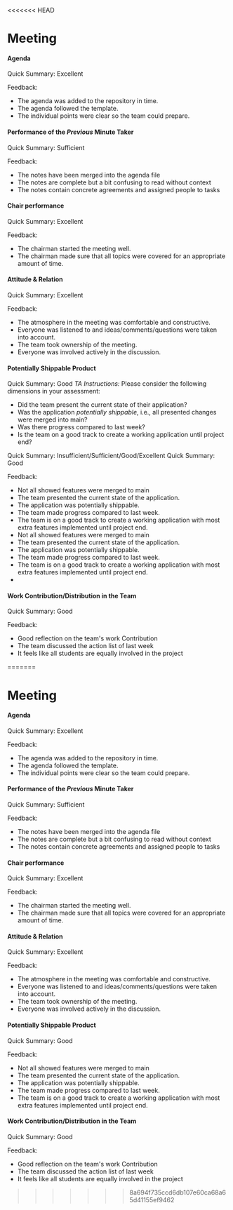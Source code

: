 <<<<<<< HEAD
# Meeting

#### Agenda 

Quick Summary: Excellent

Feedback:

- The agenda was added to the repository in time.
- The agenda followed the template.
- The individual points were clear so the team could prepare.


#### Performance of the *Previous* Minute Taker

Quick Summary: Sufficient

Feedback: 

- The notes have been merged into the agenda file
- The notes are complete but a bit confusing to read without context
- The notes contain concrete agreements and assigned people to tasks


#### Chair performance

Quick Summary: Excellent

Feedback: 

- The chairman started the meeting well.
- The chairman made sure that all topics were covered for an appropriate amount of time.


#### Attitude & Relation

Quick Summary: Excellent

Feedback: 

- The atmosphere in the meeting was comfortable and constructive.
- Everyone was listened to and ideas/comments/questions were taken into account.
- The team took ownership of the meeting.
- Everyone was involved actively in the discussion.


#### Potentially Shippable Product

Quick Summary: Good
*TA Instructions:*
Please consider the following dimensions in your assessment:

- Did the team present the current state of their application?
- Was the application *potentially shippable*, i.e., all presented changes were merged into main?
- Was there progress compared to last week?
- Is the team on a good track to create a working application until project end?

Quick Summary: Insufficient/Sufficient/Good/Excellent
Quick Summary: Good

Feedback: 

- Not all showed features were merged to main
- The team presented the current state of the application.
- The application was potentially shippable.
- The team made progress compared to last week.
- The team is on a good track to create a working application with most extra features implemented until project end.
- Not all showed features were merged to main
- The team presented the current state of the application.
- The application was potentially shippable.
- The team made progress compared to last week.
- The team is on a good track to create a working application with most extra features implemented until project end.
- 


#### Work Contribution/Distribution in the Team

Quick Summary: Good

Feedback: 

- Good reflection on the team's work Contribution
- The team discussed the action list of last week
- It feels like all students are equally involved in the project


=======
# Meeting

#### Agenda 

Quick Summary: Excellent

Feedback:

- The agenda was added to the repository in time.
- The agenda followed the template.
- The individual points were clear so the team could prepare.


#### Performance of the *Previous* Minute Taker

Quick Summary: Sufficient

Feedback: 

- The notes have been merged into the agenda file
- The notes are complete but a bit confusing to read without context
- The notes contain concrete agreements and assigned people to tasks


#### Chair performance

Quick Summary: Excellent

Feedback: 

- The chairman started the meeting well.
- The chairman made sure that all topics were covered for an appropriate amount of time.


#### Attitude & Relation

Quick Summary: Excellent

Feedback: 

- The atmosphere in the meeting was comfortable and constructive.
- Everyone was listened to and ideas/comments/questions were taken into account.
- The team took ownership of the meeting.
- Everyone was involved actively in the discussion.


#### Potentially Shippable Product

Quick Summary: Good

Feedback: 

- Not all showed features were merged to main
- The team presented the current state of the application.
- The application was potentially shippable.
- The team made progress compared to last week.
- The team is on a good track to create a working application with most extra features implemented until project end.


#### Work Contribution/Distribution in the Team

Quick Summary: Good

Feedback: 

- Good reflection on the team's work Contribution
- The team discussed the action list of last week
- It feels like all students are equally involved in the project


>>>>>>> 8a694f735ccd6db107e60ca68a65d41155ef9462
